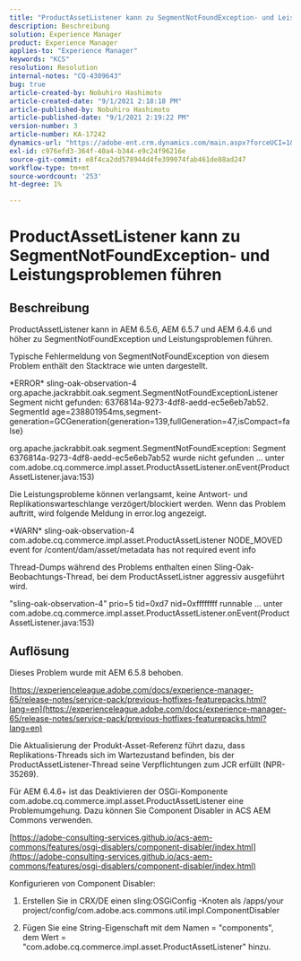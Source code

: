 ```yaml
---
title: "ProductAssetListener kann zu SegmentNotFoundException- und Leistungsproblemen führen"
description: Beschreibung
solution: Experience Manager
product: Experience Manager
applies-to: "Experience Manager"
keywords: "KCS"
resolution: Resolution
internal-notes: "CQ-4309643"
bug: true
article-created-by: Nobuhiro Hashimoto
article-created-date: "9/1/2021 2:18:18 PM"
article-published-by: Nobuhiro Hashimoto
article-published-date: "9/1/2021 2:19:22 PM"
version-number: 3
article-number: KA-17242
dynamics-url: "https://adobe-ent.crm.dynamics.com/main.aspx?forceUCI=1&pagetype=entityrecord&etn=knowledgearticle&id=a27a3073-2f0b-ec11-b6e6-00224808dc0d"
exl-id: c976efd3-364f-40a4-b344-e9c24f96216e
source-git-commit: e8f4ca2dd578944d4fe399074fab461de88ad247
workflow-type: tm+mt
source-wordcount: '253'
ht-degree: 1%

---
```


# ProductAssetListener kann zu SegmentNotFoundException- und Leistungsproblemen führen

## Beschreibung


ProductAssetListener kann in AEM 6.5.6, AEM 6.5.7 und AEM 6.4.6 und höher zu SegmentNotFoundException und Leistungsproblemen führen.



Typische Fehlermeldung von SegmentNotFoundException von diesem Problem enthält den Stacktrace wie unten dargestellt.

\*ERROR\* sling-oak-observation-4 org.apache.jackrabbit.oak.segment.SegmentNotFoundExceptionListener Segment nicht gefunden: 6376814a-9273-4df8-aedd-ec5e6eb7ab52. SegmentId age=238801954ms,segment-generation=GCGeneration{generation=139,fullGeneration=47,isCompact=false}

org.apache.jackrabbit.oak.segment.SegmentNotFoundException: Segment 6376814a-9273-4df8-aedd-ec5e6eb7ab52 wurde nicht gefunden ... unter com.adobe.cq.commerce.impl.asset.ProductAssetListener.onEvent(ProductAssetListener.java:153)



Die Leistungsprobleme können verlangsamt, keine Antwort- und Replikationswarteschlange verzögert/blockiert werden. Wenn das Problem auftritt, wird folgende Meldung in error.log angezeigt.

\*WARN\* sling-oak-observation-4 com.adobe.cq.commerce.impl.asset.ProductAssetListener NODE_MOVED event for /content/dam/asset/metadata has not required event info



Thread-Dumps während des Problems enthalten einen Sling-Oak-Beobachtungs-Thread, bei dem ProductAssetListner aggressiv ausgeführt wird.

&quot;sling-oak-observation-4&quot; prio=5 tid=0xd7 nid=0xffffffff runnable ... unter com.adobe.cq.commerce.impl.asset.ProductAssetListener.onEvent(ProductAssetListener.java:153)


## Auflösung


Dieses Problem wurde mit AEM 6.5.8 behoben.

[https://experienceleague.adobe.com/docs/experience-manager-65/release-notes/service-pack/previous-hotfixes-featurepacks.html?lang=en](https://experienceleague.adobe.com/docs/experience-manager-65/release-notes/service-pack/previous-hotfixes-featurepacks.html?lang=en)

Die Aktualisierung der Produkt-Asset-Referenz führt dazu, dass Replikations-Threads sich im Wartezustand befinden, bis der ProductAssetListener-Thread seine Verpflichtungen zum JCR erfüllt (NPR-35269).



Für AEM 6.4.6+ ist das Deaktivieren der OSGi-Komponente com.adobe.cq.commerce.impl.asset.ProductAssetListener eine Problemumgehung. Dazu können Sie Component Disabler in ACS AEM Commons verwenden.

[https://adobe-consulting-services.github.io/acs-aem-commons/features/osgi-disablers/component-disabler/index.html](https://adobe-consulting-services.github.io/acs-aem-commons/features/osgi-disablers/component-disabler/index.html)



Konfigurieren von Component Disabler:

1. Erstellen Sie in CRX/DE einen sling:OSGiConfig -Knoten als /apps/your project/config/com.adobe.acs.commons.util.impl.ComponentDisabler

2. Fügen Sie eine String-Eigenschaft mit dem Namen = &quot;components&quot;, dem Wert = &quot;com.adobe.cq.commerce.impl.asset.ProductAssetListener&quot; hinzu.
